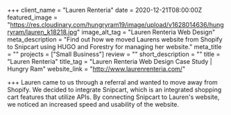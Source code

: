 +++
client_name = "Lauren Renteria"
date = 2020-12-21T08:00:00Z
featured_image = "https://res.cloudinary.com/hungryram19/image/upload/v1628014636/hungryram/lauren_k18218.jpg"
image_alt_tag = "Lauren Renteria Web Design"
meta_description = "Find out how we moved Laurens website from Shopify to Snipcart using HUGO and Forestry for managing her website."
meta_title = ""
projects = ["Small Business"]
review = ""
short_description = ""
title = "Lauren Renteria"
title_tag = "Lauren Renteria Web Design Case Study | Hungry Ram"
website_link = "http://www.laurenrenteria.com/"

+++
Lauren came to us through a referral and wanted to move away from Shopify. We decided to integrate Snipcart, which is an integrated shopping cart features that utilize APIs. By connecting Snipcart to Lauren's website, we noticed an increased speed and usability of the website.